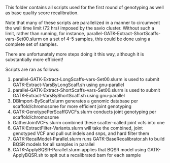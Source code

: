 This folder contains all scripts used for the first round of genotyping as well as base quality score recalibration. 

Note that many of these scripts are parallelized in a manner to circumvent the wall time limit (72 hrs) imposed by the savio cluster. 
Without such a limit, rather than running, for instance, parallel-GATK-Extract-ShortScaffs-vars-Set00.slurm on a set of 4-5 samples, this could
be done using a complete set of samples. 

There are unfortunately more steps doing it this way, although it is substantially more efficient!

Scripts are ran as follows:
1) parallel-GATK-Extract-LongScaffs-vars-Set00.slurm is used to submit GATK-Extract-VarsByLongScaff.sh using gnu-parallel
2) parallel-GATK-Extract-ShortScaffs-vars-Set00.slurm is used to submit GATK-Extract-VarsByShortScaff.sh using gnu-parallel
3) DBImport-ByScaff.slurm generates a genomic database per scaffold/chromosome for more efficient joint genotyping 
4) GATK-GenotypePerScaffGVCFs.slurm conducts joint genotyping per scaffold/chromosome
5) GatherJointVCFs.slurm combined these scatter-called joint vcfs into one
6) GATK-ExtractFilter-Variants.slurm will take the combined, joint genotyped VCF and pull out indels and snps, and hard filter them
7) GATK-RecalModel-Parallel.slurm runs GATK-BaseRecalibrator.sh to build BQSR models for all samples in parallel
8) GATK-ApplyBQSR-Parallel.slurm applies that BQSR model using GATK-ApplyBQSR.sh to spit out a recalibrated bam for each sample
